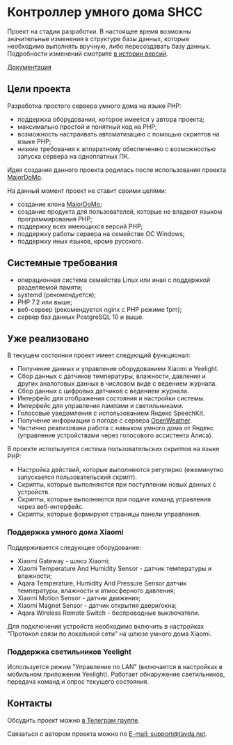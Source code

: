 # Контроллер умного дома SHCC
Проект на стадии разработки. В настоящее время возможны значительные изменения в структуре базы данных, которые необходимо выполнять вручную, либо пересоздавать базу данных. Подробности изменений смотрите [в истории версий](HISTORY.md).

[Документация](docs/index.md)

## Цели проекта
Разработка простого сервера умного дома на языке PHP:
- поддержка оборудования, которое имеется у автора проекта;
- максимально простой и понятный код на PHP;
- возможность настраивать автоматизацию с помощью скриптов на языке PHP;
- низкие требования к аппаратному обеспечению с возможностью запуска сервера на одноплатных ПК.

Идея создания данного проекта родилась после использования проекта [MajorDoMo](https://github.com/sergejey/majordomo).

На данный момент проект не ставит своими целями:
- создание клона [MajorDoMo](https://github.com/sergejey/majordomo);
- создание продукта для пользователей, которые не владеют языком программирования PHP;
- поддержку всех имеющихся версий PHP;
- поддержку работы сервера на семействе ОС Windows;
- поддержку иных языков, кроме русского.

## Системные требования
- операционная система семейства Linux или иная с поддержкой разделяемой памяти;
- systemd (рекомендуется);
- PHP 7.2 или выше;
- веб-сервер (рекомендуется nginx с PHP режиме fpm);
- сервер баз данных PostgreSQL 10 и выше.

## Уже реализовано
В текущем состоянии проект имеет следующий функционал:
- Получение данных и управление оборудованием Xiaomi и Yeelight.
- Сбор данных с датчиков температуры, влажности, давления и других аналоговых данных в числовом виде с ведением журнала.
- Сбор данных с цифровых датчиков с ведением журнала.
- Интерфейс для отображения состояния и настройки системы.
- Интерфейс для управления лампами и светильниками.
- Голосовые уведомления с использованием Яндекс SpeechKit.
- Получение информации о погоде с сервера [OpenWeather](https://openweathermap.org).
- Частично реализована работа с навыком умного дома от Яндекс (управление устройствами через голосового ассистента Алиса).

В проекте используется система пользовательских скриптов на языке PHP:
- Настройка действий, которые выполняются регулярно (ежеминутно запускается пользовательский скрипт).
- Скрипты, которые выполняются при поступлении новых данных с устройств.
- Скрипты, которые выполняются при подаче команд управления через веб-интерфейс.
- Скрипты, которые формируют страницы панели управления.

### Поддержка умного дома Xiaomi
Поддерживается следующее оборудование:
- Xiaomi Gateway - шлюз Xiaomi;
- Xiaomi Temperature And Humidity Sensor - датчик температуры и влажности;
- Aqara Temperature, Humidity And Pressure Sensor датчик температуры, влажности и атмосферного давления;
- Xiaomi Motion Sensor - датчик движения;
- Xiaomi Magnet Sensor - датчик открытия двери/окна;
- Aqara Wireless Remote Switch - беспроводные выключатели.

Для подключения устройств необходимо включить в настройках "Протокол связи по локальной сети" на шлюзе умного дома Xiaomi.

### Поддержка светильников Yeelight
Используется режим "Управление по LAN" (включается в настройках в мобильном приложении Yeelight). Работает обнаружение светильников, передача команд и опрос текущего состояния.

## Контакты
Обсудить проект можно [в Телеграм группе](https://t.me/shcc_ru).

Связаться с автором проекта можно по [E-mail: support@tavda.net](mailto:support@tavda.net).